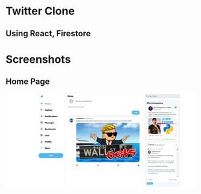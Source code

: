 # Twitter Clone

## Using React, Firestore

# Screenshots

## Home Page

![Home](https://github.com/raj-subhankar/twitter-clone/blob/main/screenshots/Web%20capture_10-2-2021_23458_localhost.jpeg)
